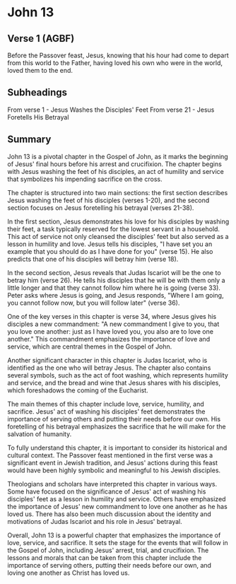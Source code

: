 # John 13

## Verse 1 (AGBF)

Before the Passover feast, Jesus, knowing that his hour had come to depart from this world to the Father, having loved his own who were in the world, loved them to the end.

## Subheadings

From verse 1 - Jesus Washes the Disciples' Feet
From verse 21 - Jesus Foretells His Betrayal

## Summary

John 13 is a pivotal chapter in the Gospel of John, as it marks the beginning of Jesus' final hours before his arrest and crucifixion. The chapter begins with Jesus washing the feet of his disciples, an act of humility and service that symbolizes his impending sacrifice on the cross.

The chapter is structured into two main sections: the first section describes Jesus washing the feet of his disciples (verses 1-20), and the second section focuses on Jesus foretelling his betrayal (verses 21-38).

In the first section, Jesus demonstrates his love for his disciples by washing their feet, a task typically reserved for the lowest servant in a household. This act of service not only cleansed the disciples' feet but also served as a lesson in humility and love. Jesus tells his disciples, "I have set you an example that you should do as I have done for you" (verse 15). He also predicts that one of his disciples will betray him (verse 18).

In the second section, Jesus reveals that Judas Iscariot will be the one to betray him (verse 26). He tells his disciples that he will be with them only a little longer and that they cannot follow him where he is going (verse 33). Peter asks where Jesus is going, and Jesus responds, "Where I am going, you cannot follow now, but you will follow later" (verse 36).

One of the key verses in this chapter is verse 34, where Jesus gives his disciples a new commandment: "A new commandment I give to you, that you love one another: just as I have loved you, you also are to love one another." This commandment emphasizes the importance of love and service, which are central themes in the Gospel of John.

Another significant character in this chapter is Judas Iscariot, who is identified as the one who will betray Jesus. The chapter also contains several symbols, such as the act of foot washing, which represents humility and service, and the bread and wine that Jesus shares with his disciples, which foreshadows the coming of the Eucharist.

The main themes of this chapter include love, service, humility, and sacrifice. Jesus' act of washing his disciples' feet demonstrates the importance of serving others and putting their needs before our own. His foretelling of his betrayal emphasizes the sacrifice that he will make for the salvation of humanity.

To fully understand this chapter, it is important to consider its historical and cultural context. The Passover feast mentioned in the first verse was a significant event in Jewish tradition, and Jesus' actions during this feast would have been highly symbolic and meaningful to his Jewish disciples.

Theologians and scholars have interpreted this chapter in various ways. Some have focused on the significance of Jesus' act of washing his disciples' feet as a lesson in humility and service. Others have emphasized the importance of Jesus' new commandment to love one another as he has loved us. There has also been much discussion about the identity and motivations of Judas Iscariot and his role in Jesus' betrayal.

Overall, John 13 is a powerful chapter that emphasizes the importance of love, service, and sacrifice. It sets the stage for the events that will follow in the Gospel of John, including Jesus' arrest, trial, and crucifixion. The lessons and morals that can be taken from this chapter include the importance of serving others, putting their needs before our own, and loving one another as Christ has loved us.